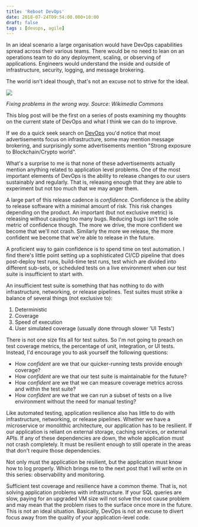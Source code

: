 ```yaml
---
title: 'Reboot DevOps'
date: 2018-07-24T09:54:00.000+10:00
draft: false
tags : [devops, agile]
---
```


In an ideal scenario a large organisation would have DevOps capabilities spread across their various teams. There would be no need to lean on an operations team to do any deployment, scaling, or observing of applications. Engineers would understand the inside and outside of infrastructure, security, logging, and message brokering.


The world isn't ideal though, that's not an excuse not to strive for the ideal.

[![](https://1.bp.blogspot.com/-XcftbaimgWo/W1ZrlVdh5QI/AAAAAAAASg4/O_S_U48Nuyg1LtcWEG4WGJ1H2m6CKLXdgCLcBGAs/s400/800px-Too_Busy_To_Improve_-_Performance_Management_-_Square_Wheels%255B1%255D.png)](https://1.bp.blogspot.com/-XcftbaimgWo/W1ZrlVdh5QI/AAAAAAAASg4/O_S_U48Nuyg1LtcWEG4WGJ1H2m6CKLXdgCLcBGAs/s1600/800px-Too_Busy_To_Improve_-_Performance_Management_-_Square_Wheels%255B1%255D.png)

*Fixing problems in the wrong way. Source: Wikimedia Commons*

This blog post will be the first on a series of posts examining my thoughts on the current state of DevOps and what I think we can do to improve.  

If we do a quick seek search on [DevOps](https://www.seek.com.au/DevOps-jobs) you'd notice that most advertisements focus on infrastructure, some may mention message brokering, and surprisingly some advertisements mention "Strong exposure to Blockchain/Crypto world".  

What's a surprise to me is that none of these advertisements actually mention anything related to application level problems. One of the most important elements of DevOps is the ability to release changes to our users sustainably and regularly. That is, releasing enough that they are able to experiment but not too much that we may anger them.  

A large part of this release cadence is _confidence_. Confidence is the ability to release software with a minimal amount of risk. This risk changes depending on the product. An important (but not exclusive metric) is releasing without causing too many bugs. Reducing bugs isn't the sole metric of confidence though. The more we drive, the more confident we become that we'll not crash. Similarly the more we release, the more confident we become that we're able to release in the future.  

A proficient way to gain confidence is to spend time on test automation. I find there's little point setting up a sophisticated CI/CD pipeline that does post-deploy test runs, build-time test runs, test which are divided into different sub-sets, or scheduled tests on a live environment when our test suite is insufficient to start with.  

An insufficient test suite is something that has nothing to do with infrastructure, networking, or release pipelines. Test suites must strike a balance of several things (not exclusive to):  


1.  Deterministic
2.  Coverage
3.  Speed of execution
4.  User simulated coverage (usually done through slower 'UI Tests')

There is not one size fits all for test suites. So I'm not going to preach on test coverage metrics, the percentage of unit, integration, or UI tests. Instead, I'd encourage you to ask yourself the following questions:  


- How _confident_ are we that our quicker-running tests provide enough coverage?
- How _confident_ are we that our test suite is maintainable for the future?
- How _confident_ are we that we can measure coverage metrics across and within the test suite?
- How _confident_ are we that we can run a subset of tests on a live environment without the need for manual testing?

Like automated testing, application resilience also has little to do with infrastructure, networking, or release pipelines. Whether we have a microservice or monolithic architecture, our application has to be resilient. If our application is reliant on external storage, caching services, or external APIs. If any of these dependencies are down, the whole application must not crash completely. It must be resilient enough to still operate in the areas that don't require those dependencies. 

Not only must the application be resilient, but the application must know how to log properly. Which brings me to the next post that I will write on in this series: observability and monitoring.

Sufficient test coverage and resilience have a common theme. That is, not solving application problems with infrastructure. If your SQL queries are slow, paying for an upgraded VM size will not solve the root cause problem and may mean that the problem rises to the surface once more in the future. This is not an ideal situation. Basically, DevOps is not an excuse to divert focus away from the quality of your application-level code.